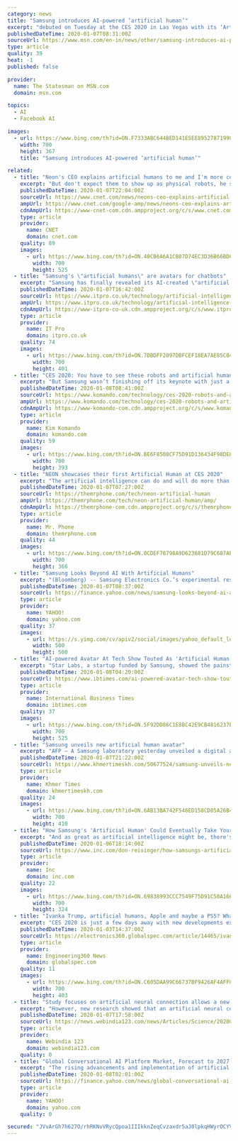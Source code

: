 ```yaml
---
category: news
title: "Samsung introduces AI-powered ‘artificial human’"
excerpt: "debuted on Tuesday at the CES 2020 in Las Vegas with its ‘Artificial Human’ project called, Neon. Project Neon makes digital human avatars look extremely real and the company claims that the avatars are able to “converse and sympathize” like real people."
publishedDateTime: 2020-01-07T08:31:00Z
sourceUrl: https://www.msn.com/en-in/news/other/samsung-introduces-ai-powered-e2-80-98artificial-human-e2-80-99/ar-BBYGTGd
type: article
quality: 39
heat: -1
published: false

provider:
  name: The Statesman on MSN.com
  domain: msn.com

topics:
  - AI
  - Facebook AI

images:
  - url: https://www.bing.com/th?id=ON.F7333ABC644BED141E5EE89527871990
    width: 700
    height: 367
    title: "Samsung introduces AI-powered ‘artificial human’"

related:
  - title: "Neon's CEO explains artificial humans to me and I'm more confused than ever"
    excerpt: "But don't expect them to show up as physical robots, he said. That's not the plan for Neon ... Mistry envision Neons to be sort of a digital version of a \"dear diary\" or a close confidant. They're run by advanced artificial intelligence, and they're constantly learning and building memories from their interactions with you."
    publishedDateTime: 2020-01-07T22:04:00Z
    sourceUrl: https://www.cnet.com/news/neons-ceo-explains-artificial-humans-to-me-and-im-more-confused-than-ever/
    ampUrl: https://www.cnet.com/google-amp/news/neons-ceo-explains-artificial-humans-to-me-and-im-more-confused-than-ever/
    cdnAmpUrl: https://www-cnet-com.cdn.ampproject.org/c/s/www.cnet.com/google-amp/news/neons-ceo-explains-artificial-humans-to-me-and-im-more-confused-than-ever/
    type: article
    provider:
      name: CNET
      domain: cnet.com
    quality: 89
    images:
      - url: https://www.bing.com/th?id=ON.40CB6A6A1CB07D74EC3D36B66BD64965
        width: 700
        height: 525
  - title: "Samsung's \"artificial humans\" are avatars for chatbots"
    excerpt: "Samsung has finally revealed its AI-created \"artificial humans\" – and they're essentially clever fronts for chatbots ... “In the near future, one will be able to license or subscribe to a Neon as a service representative, a financial advisor, a healthcare provider, or a concierge,\" the company says. \"Over time, Neons will work as TV ..."
    publishedDateTime: 2020-01-07T16:42:00Z
    sourceUrl: https://www.itpro.co.uk/technology/artificial-intelligence-ai/354475/samsungs-artificial-humans-are-avatars-for-chatbots
    ampUrl: https://www.itpro.co.uk/technology/artificial-intelligence-ai/354475/samsungs-artificial-humans-are-avatars-for-chatbots?amp
    cdnAmpUrl: https://www-itpro-co-uk.cdn.ampproject.org/c/s/www.itpro.co.uk/technology/artificial-intelligence-ai/354475/samsungs-artificial-humans-are-avatars-for-chatbots?amp
    type: article
    provider:
      name: IT Pro
      domain: itpro.co.uk
    quality: 74
    images:
      - url: https://www.bing.com/th?id=ON.7DBDFF2097DBFCEF18EA7AE85C04002E
        width: 700
        height: 401
  - title: "CES 2020: You have to see these robots and artificial humans"
    excerpt: "But Samsung wasn’t finishing off its keynote with just a little robot. The company has much larger ambitions in the world of AI, and its Neon project shows the unique direction it’s choosing to take. Unlike our popular conception of artificial intelligence and android-like creations, Neon boasts a palette of “Artificial Humans” that ..."
    publishedDateTime: 2020-01-08T08:41:00Z
    sourceUrl: https://www.komando.com/technology/ces-2020-robots-and-artificial-humans/700492/
    ampUrl: https://www.komando.com/technology/ces-2020-robots-and-artificial-humans/700492/?amp
    cdnAmpUrl: https://www-komando-com.cdn.ampproject.org/c/s/www.komando.com/technology/ces-2020-robots-and-artificial-humans/700492/?amp
    type: article
    provider:
      name: Kim Komando
      domain: komando.com
    quality: 59
    images:
      - url: https://www.bing.com/th?id=ON.BE6F8508CF75D91D136434F98DE0F468
        width: 700
        height: 393
  - title: "NEON showcases their first Artificial Human at CES 2020"
    excerpt: "The artificial intelligence can do and will do more than just giving weather updates and ... In the near future, one will be able to license or subscribe to a NEON as a service representative, a financial advisor, a healthcare provider, or a concierge. What do you guys think of the NEONs? Will we have such a future? Let us know what you ..."
    publishedDateTime: 2020-01-07T07:27:00Z
    sourceUrl: https://themrphone.com/tech/neon-artificial-human
    ampUrl: https://themrphone.com/tech/neon-artificial-human/amp/
    cdnAmpUrl: https://themrphone-com.cdn.ampproject.org/c/s/themrphone.com/tech/neon-artificial-human/amp/
    type: article
    provider:
      name: Mr. Phone
      domain: themrphone.com
    quality: 44
    images:
      - url: https://www.bing.com/th?id=ON.0CDEF78798A9D623681D79C687AEF0E8
        width: 700
        height: 366
  - title: "Samsung Looks Beyond AI With Artificial Humans"
    excerpt: "(Bloomberg) -- Samsung Electronics Co.’s experimental research arm has brought to CES 2020 a demonstration of what it calls the world’s first artificial human, a virtual simulation of a human intelligence that learns, converses and sympathizes like a regular person. Each simulated human -- which would exist only on screens, not in the real ..."
    publishedDateTime: 2020-01-07T08:37:00Z
    sourceUrl: https://finance.yahoo.com/news/samsung-looks-beyond-ai-artificial-070015061.html
    type: article
    provider:
      name: YAHOO!
      domain: yahoo.com
    quality: 37
    images:
      - url: https://s.yimg.com/cv/apiv2/social/images/yahoo_default_logo.png
        width: 500
        height: 500
  - title: "AI-powered Avatar At Tech Show Touted As 'Artificial Human'"
    excerpt: "Star Labs, a startup funded by Samsung, showed the painstakingly detailed AI-powered, two-dimensional digital creations to a large crowd, saying they are able to \"converse and sympathize\" like real people. A demonstration at CES showed conversations and gestures from the digital creations modeled after real humans. According to the California ..."
    publishedDateTime: 2020-01-08T04:20:00Z
    sourceUrl: https://www.ibtimes.com/ai-powered-avatar-tech-show-touted-artificial-human-2897632
    type: article
    provider:
      name: International Business Times
      domain: ibtimes.com
    quality: 37
    images:
      - url: https://www.bing.com/th?id=ON.5F92DD86C1E8BC42E9CB4816237E31EB
        width: 700
        height: 525
  - title: "Samsung unveils new artificial human avatar"
    excerpt: "AFP – A Samsung laboratory yesterday unveiled a digital avatar it described as an artificial intelligence-powered “artificial human”, claiming ... The NEON creators said the new virtual humans are the product of advances in technologies including neural networks and computational reality. According to Star Labs, NEON is inspired ..."
    publishedDateTime: 2020-01-07T21:22:00Z
    sourceUrl: https://www.khmertimeskh.com/50677524/samsung-unveils-new-artificial-human-avatar
    type: article
    provider:
      name: Khmer Times
      domain: khmertimeskh.com
    quality: 24
    images:
      - url: https://www.bing.com/th?id=ON.6AB13BA742F546ED158CD85A26B4653C
        width: 700
        height: 410
  - title: "How Samsung's 'Artificial Human' Could Eventually Take Your Job"
    excerpt: "And as great as artificial intelligence might be, there's no guarantee that it'll work as well as a human being. But alas, Samsung is moving towards the concept. And soon enough, we might be seeing \"artificial humans\" transform the office. The opinions expressed here by Inc.com columnists are their own, not those of Inc.com."
    publishedDateTime: 2020-01-06T18:14:00Z
    sourceUrl: https://www.inc.com/don-reisinger/how-samsungs-artificial-human-could-eventually-take-your-job.html
    type: article
    provider:
      name: Inc
      domain: inc.com
    quality: 22
    images:
      - url: https://www.bing.com/th?id=ON.69838993CCC7549F75D91C50A1669986
        width: 700
        height: 324
  - title: "Ivanka Trump, artificial humans, Apple and maybe a PS5? What to expect from this year’s CES 2020"
    excerpt: "CES 2020 is just a few days away with new developments expected in the realm of robotics, consumer electronics, 5G, artificial intelligence (AI) and autonomous driving. Also, Apple Inc. will be making a rare appearance at CES this year. The last time the company appeared at the annual tradeshow was way back in 1992. While the company won’t be ..."
    publishedDateTime: 2020-01-03T14:37:00Z
    sourceUrl: https://electronics360.globalspec.com/article/14465/ivanka-trump-artificial-humans-apple-and-maybe-a-ps5-what-to-expect-from-this-year-s-ces-2020
    type: article
    provider:
      name: Engineering360 News
      domain: globalspec.com
    quality: 11
    images:
      - url: https://www.bing.com/th?id=ON.C605DAA99C66737BF9426AF4AFFCD1BF
        width: 700
        height: 403
  - title: "Study focuses on artificial neural connection allows a new cortical site to control hand movements"
    excerpt: "However, new research showed that an artificial neural connection (ANC ... The researchers will continue to investigate whether extended use of an ANC will enhance the activity of spared neural networks and facilitate functional recovery so that patients will be able to regain voluntary control of paralysed body parts even if they discontinue ..."
    publishedDateTime: 2020-01-07T17:58:00Z
    sourceUrl: https://news.webindia123.com/news/Articles/Science/20200107/3485716.html
    type: article
    provider:
      name: Webindia 123
      domain: webindia123.com
    quality: 0
  - title: "Global Conversational AI Platform Market, Forecast to 2027 Featuring Profilings on Microsoft, LiveChat, CM, Alphabet, and Artificial Solutions"
    excerpt: "The rising advancements and implementation of artificial intelligence in assisting systems powered by automated solutions help the users in restaurant reservations, ordering food and other similar services. The customer support service industry is gaining momentum especially with the implementation of Artificial Intelligence technology ..."
    publishedDateTime: 2020-01-08T02:01:00Z
    sourceUrl: https://finance.yahoo.com/news/global-conversational-ai-platform-market-173000661.html
    type: article
    provider:
      name: YAHOO!
      domain: yahoo.com
    quality: 0

secured: "JVvArGh7h627O/rhRKNvVRycQpoa1IIIkknZeqCvzaxdr5aJ0lpkqHWyrOCYVSQW8jsgzGxY7+xD0B3jfSLP4H48ureuuMl/yRxzTPm6HCrz1aHHKiqRHlxnJN3zQmQyngUUhXUQlBz9JqFMXliVVlj/H/mkdGu2hkYlOc2VRiFWtrD3VXiEmgZX6IitSuseRve1WE3RrSJCAuDdQV3fSznHxXcd3QWjs09W9nqX/WBwJHm2EhYiqjJkNvcgha0bDKFyFanxvAxhRPIbLmaKcg==;qAbEPQFf6Nhc6BOY54uIYQ=="
---
```


